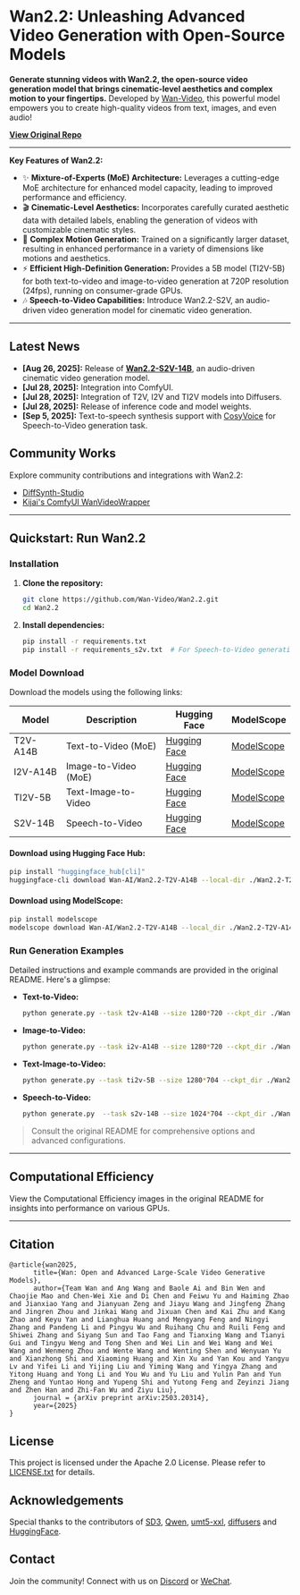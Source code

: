 # Wan2.2: Unleashing Advanced Video Generation with Open-Source Models

**Generate stunning videos with Wan2.2, the open-source video generation model that brings cinematic-level aesthetics and complex motion to your fingertips.** Developed by [Wan-Video](https://github.com/Wan-Video/Wan2.2), this powerful model empowers you to create high-quality videos from text, images, and even audio!

[**View Original Repo**](https://github.com/Wan-Video/Wan2.2)

---

**Key Features of Wan2.2:**

*   ✨ **Mixture-of-Experts (MoE) Architecture:**  Leverages a cutting-edge MoE architecture for enhanced model capacity, leading to improved performance and efficiency.
*   🎬 **Cinematic-Level Aesthetics:** Incorporates carefully curated aesthetic data with detailed labels, enabling the generation of videos with customizable cinematic styles.
*   🚀 **Complex Motion Generation:** Trained on a significantly larger dataset, resulting in enhanced performance in a variety of dimensions like motions and aesthetics.
*   ⚡ **Efficient High-Definition Generation:** Provides a 5B model (TI2V-5B) for both text-to-video and image-to-video generation at 720P resolution (24fps), running on consumer-grade GPUs.
*   🎶 **Speech-to-Video Capabilities:** Introduce Wan2.2-S2V, an audio-driven video generation model for cinematic video generation.

---

## Latest News

*   **[Aug 26, 2025]:** Release of **[Wan2.2-S2V-14B](https://humanaigc.github.io/wan-s2v-webpage)**, an audio-driven cinematic video generation model.
*   **[Jul 28, 2025]:** Integration into ComfyUI.
*   **[Jul 28, 2025]:** Integration of T2V, I2V and TI2V models into Diffusers.
*   **[Jul 28, 2025]:** Release of inference code and model weights.
*   **[Sep 5, 2025]:** Text-to-speech synthesis support with [CosyVoice](https://github.com/FunAudioLLM/CosyVoice) for Speech-to-Video generation task.

## Community Works

Explore community contributions and integrations with Wan2.2:

*   [DiffSynth-Studio](https://github.com/modelscope/DiffSynth-Studio)
*   [Kijai's ComfyUI WanVideoWrapper](https://github.com/kijai/ComfyUI-WanVideoWrapper)

---

## Quickstart: Run Wan2.2

### Installation

1.  **Clone the repository:**
    ```bash
    git clone https://github.com/Wan-Video/Wan2.2.git
    cd Wan2.2
    ```
2.  **Install dependencies:**
    ```bash
    pip install -r requirements.txt
    pip install -r requirements_s2v.txt  # For Speech-to-Video generation
    ```

### Model Download

Download the models using the following links:

| Model       | Description                    | Hugging Face                                                              | ModelScope                                                                 |
| ----------- | ------------------------------ | ------------------------------------------------------------------------ | -------------------------------------------------------------------------- |
| T2V-A14B    | Text-to-Video (MoE)           | [Hugging Face](https://huggingface.co/Wan-AI/Wan2.2-T2V-A14B)            | [ModelScope](https://modelscope.cn/models/Wan-AI/Wan2.2-T2V-A14B)          |
| I2V-A14B    | Image-to-Video (MoE)          | [Hugging Face](https://huggingface.co/Wan-AI/Wan2.2-I2V-A14B)            | [ModelScope](https://modelscope.cn/models/Wan-AI/Wan2.2-I2V-A14B)          |
| TI2V-5B     | Text-Image-to-Video           | [Hugging Face](https://huggingface.co/Wan-AI/Wan2.2-TI2V-5B)             | [ModelScope](https://modelscope.cn/models/Wan-AI/Wan2.2-TI2V-5B)           |
| S2V-14B     | Speech-to-Video                | [Hugging Face](https://huggingface.co/Wan-AI/Wan2.2-S2V-14B)             | [ModelScope](https://modelscope.cn/models/Wan-AI/Wan2.2-S2V-14B)           |

#### Download using Hugging Face Hub:
```bash
pip install "huggingface_hub[cli]"
huggingface-cli download Wan-AI/Wan2.2-T2V-A14B --local-dir ./Wan2.2-T2V-A14B
```

#### Download using ModelScope:
```bash
pip install modelscope
modelscope download Wan-AI/Wan2.2-T2V-A14B --local_dir ./Wan2.2-T2V-A14B
```

### Run Generation Examples

Detailed instructions and example commands are provided in the original README. Here's a glimpse:

*   **Text-to-Video:**

    ```bash
    python generate.py --task t2v-A14B --size 1280*720 --ckpt_dir ./Wan2.2-T2V-A14B --offload_model True --convert_model_dtype --prompt "Your Text Prompt Here"
    ```

*   **Image-to-Video:**

    ```bash
    python generate.py --task i2v-A14B --size 1280*720 --ckpt_dir ./Wan2.2-I2V-A14B --image examples/i2v_input.JPG --prompt "Your Text Prompt Here"
    ```

*   **Text-Image-to-Video:**

    ```bash
    python generate.py --task ti2v-5B --size 1280*704 --ckpt_dir ./Wan2.2-TI2V-5B --image examples/i2v_input.JPG --prompt "Your Text Prompt Here"
    ```

*   **Speech-to-Video:**

    ```bash
    python generate.py  --task s2v-14B --size 1024*704 --ckpt_dir ./Wan2.2-S2V-14B/ --image "examples/i2v_input.JPG" --audio "examples/talk.wav" --prompt "Your Text Prompt Here"
    ```

> Consult the original README for comprehensive options and advanced configurations.

---

## Computational Efficiency
View the Computational Efficiency images in the original README for insights into performance on various GPUs.

---

## Citation

```
@article{wan2025,
      title={Wan: Open and Advanced Large-Scale Video Generative Models},
      author={Team Wan and Ang Wang and Baole Ai and Bin Wen and Chaojie Mao and Chen-Wei Xie and Di Chen and Feiwu Yu and Haiming Zhao and Jianxiao Yang and Jianyuan Zeng and Jiayu Wang and Jingfeng Zhang and Jingren Zhou and Jinkai Wang and Jixuan Chen and Kai Zhu and Kang Zhao and Keyu Yan and Lianghua Huang and Mengyang Feng and Ningyi Zhang and Pandeng Li and Pingyu Wu and Ruihang Chu and Ruili Feng and Shiwei Zhang and Siyang Sun and Tao Fang and Tianxing Wang and Tianyi Gui and Tingyu Weng and Tong Shen and Wei Lin and Wei Wang and Wei Wang and Wenmeng Zhou and Wente Wang and Wenting Shen and Wenyuan Yu and Xianzhong Shi and Xiaoming Huang and Xin Xu and Yan Kou and Yangyu Lv and Yifei Li and Yijing Liu and Yiming Wang and Yingya Zhang and Yitong Huang and Yong Li and You Wu and Yu Liu and Yulin Pan and Yun Zheng and Yuntao Hong and Yupeng Shi and Yutong Feng and Zeyinzi Jiang and Zhen Han and Zhi-Fan Wu and Ziyu Liu},
      journal = {arXiv preprint arXiv:2503.20314},
      year={2025}
}
```

## License

This project is licensed under the Apache 2.0 License. Please refer to [LICENSE.txt](LICENSE.txt) for details.

## Acknowledgements

Special thanks to the contributors of [SD3](https://huggingface.co/stabilityai/stable-diffusion-3-medium), [Qwen](https://huggingface.co/Qwen), [umt5-xxl](https://huggingface.co/google/umt5-xxl), [diffusers](https://github.com/huggingface/diffusers) and [HuggingFace](https://huggingface.co).

## Contact

Join the community! Connect with us on [Discord](https://discord.gg/AKNgpMK4Yj) or [WeChat](https://gw.alicdn.com/imgextra/i2/O1CN01tqjWFi1ByuyehkTSB_!!6000000000015-0-tps-611-1279.jpg).